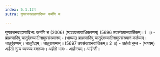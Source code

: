 ```yaml
---
index: 5.1.124
sutra: गुणवचनब्राह्मणादिभ्यः कर्मणि च

---
```

 गुणवचनब्राह्मणादिभ्यः कर्मणि च (2006) (ष्यञ्ञ्प्रत्ययाधिकरणम्) (5696 उपसंख्यानवार्तिकम्॥ 1 ॥) - ब्राह्मणादिषु चातुर्र्वण्यादीनामुपसंख्यानम् - (भाष्यम्) ब्राह्मणादिषु चातुर्र्वण्यादीनामुपसंख्यानं कर्तव्यम्। चातुर्र्वण्यम्। चातुर्वैद्यम्। चातुराश्रम्यम्॥ (5697 उपसंख्यानवार्तिकम्॥ 2 ॥) - अर्हतो नुम्च - (भाष्यम्) अर्हतो नुम्च ष्यञ्ञ्च वक्तव्यः। अर्हतो भावः - आर्हन्त्यम्। आर्हन्ती॥ 
